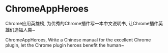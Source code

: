 # ChromeAppHeroes

Chrome应用英雄榜, 为优秀的Chrome插件写一本中文说明书, 让Chrome插件英雄们造福人类~  



ChromeAppHeroes, Write a Chinese manual for the excellent Chrome plugin, let the Chrome plugin heroes benefit the human~

